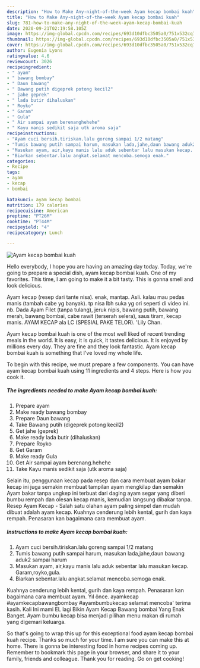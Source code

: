 ```yaml
---
description: "How to Make Any-night-of-the-week Ayam kecap bombai kuah"
title: "How to Make Any-night-of-the-week Ayam kecap bombai kuah"
slug: 781-how-to-make-any-night-of-the-week-ayam-kecap-bombai-kuah
date: 2020-09-21T02:19:58.105Z
image: https://img-global.cpcdn.com/recipes/693d10dfbc3505a0/751x532cq70/ayam-kecap-bombai-kuah-foto-resep-utama.jpg
thumbnail: https://img-global.cpcdn.com/recipes/693d10dfbc3505a0/751x532cq70/ayam-kecap-bombai-kuah-foto-resep-utama.jpg
cover: https://img-global.cpcdn.com/recipes/693d10dfbc3505a0/751x532cq70/ayam-kecap-bombai-kuah-foto-resep-utama.jpg
author: Eugenia Lyons
ratingvalue: 4.6
reviewcount: 3026
recipeingredient:
- " ayam"
- " bawang bombay"
- " Daun bawang"
- " Bawang putih digeprek potong kecil2"
- " jahe geprek"
- " lada butir dihaluskan"
- " Royko"
- " Garam"
- " Gula"
- " Air sampai ayam berenanghehehe"
- " Kayu manis sedikit saja utk aroma saja"
recipeinstructions:
- "Ayam cuci bersih.tiriskan.lalu goreng sampai 1/2 matang"
- "Tumis bawang putih sampai harum, masukan lada,jahe,daun bawang aduk2 sampai harum"
- "Masukan ayam, air,kayu manis lalu aduk sebentar lalu masukan kecap. Garam,royko,gula."
- "Biarkan sebentar.lalu angkat.selamat mencoba.semoga enak."
categories:
- Recipe
tags:
- ayam
- kecap
- bombai

katakunci: ayam kecap bombai 
nutrition: 179 calories
recipecuisine: American
preptime: "PT26M"
cooktime: "PT44M"
recipeyield: "4"
recipecategory: Lunch

---
```



![Ayam kecap bombai kuah](https://img-global.cpcdn.com/recipes/693d10dfbc3505a0/751x532cq70/ayam-kecap-bombai-kuah-foto-resep-utama.jpg)

Hello everybody, I hope you are having an amazing day today. Today, we're going to prepare a special dish, ayam kecap bombai kuah. One of my favorites. This time, I am going to make it a bit tasty. This is gonna smell and look delicious.

Ayam kecap (resep dari tante nisa). enak, mantap. Asli. kalau mau pedas manis (tambah cabe yg banyak). tp nisa lbh suka yg ori seperti di video ini. nb. Dada Ayam Filet (tanpa tulang), jeruk nipis, bawang putih, bawang merah, bawang bombai, cabe rawit (terserah selera), saus tiram, kecap manis. AYAM KECAP ala LC (SPESIAL PAKE TELOR). &#39;Lily Chan.

Ayam kecap bombai kuah is one of the most well liked of recent trending meals in the world. It is easy, it is quick, it tastes delicious. It is enjoyed by millions every day. They are fine and they look fantastic. Ayam kecap bombai kuah is something that I've loved my whole life.


To begin with this recipe, we must prepare a few components. You can have ayam kecap bombai kuah using 11 ingredients and 4 steps. Here is how you cook it.

<!--inarticleads1-->

##### The ingredients needed to make Ayam kecap bombai kuah:

1. Prepare  ayam
1. Make ready  bawang bombay
1. Prepare  Daun bawang
1. Take  Bawang putih (digeprek potong kecil2)
1. Get  jahe (geprek)
1. Make ready  lada butir (dihaluskan)
1. Prepare  Royko
1. Get  Garam
1. Make ready  Gula
1. Get  Air sampai ayam berenang.hehehe
1. Take  Kayu manis sedikit saja (utk aroma saja)


Selain itu, penggunaan kecap pada resep dan cara membuat ayam bakar kecap ini juga semakin membuat tampilan ayam mengkilap dan semakin Ayam bakar tanpa ungkep ini terbuat dari daging ayam segar yang diberi bumbu rempah dan olesan kecap manis, kemudian langsung dibakar tanpa. Resep Ayam Kecap - Salah satu olahan ayam paling simpel dan mudah dibuat adalah ayam kecap. Kuahnya cenderung lebih kental, gurih dan kaya rempah. Penasaran kan bagaimana cara membuat ayam. 

<!--inarticleads2-->

##### Instructions to make Ayam kecap bombai kuah:

1. Ayam cuci bersih.tiriskan.lalu goreng sampai 1/2 matang
1. Tumis bawang putih sampai harum, masukan lada,jahe,daun bawang aduk2 sampai harum
1. Masukan ayam, air,kayu manis lalu aduk sebentar lalu masukan kecap. Garam,royko,gula.
1. Biarkan sebentar.lalu angkat.selamat mencoba.semoga enak.


Kuahnya cenderung lebih kental, gurih dan kaya rempah. Penasaran kan bagaimana cara membuat ayam. Yıl önce. ayamkecap #ayamkecapbawangbombay #ayambumbukecap selamat mencoba&#39; terima kasih. Kali Ini mami EL lagi Bikin Ayam Kecap Bawang bombai Yang Enak Banget. Ayam bumbu kecap bisa menjadi pilihan menu makan di rumah yang digemari keluarga. 

So that's going to wrap this up for this exceptional food ayam kecap bombai kuah recipe. Thanks so much for your time. I am sure you can make this at home. There is gonna be interesting food in home recipes coming up. Remember to bookmark this page in your browser, and share it to your family, friends and colleague. Thank you for reading. Go on get cooking!
